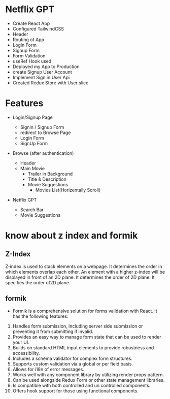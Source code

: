 # Netflix GPT

- Create React App
- Configured TailwindCSS
- Header
- Routing of App
- Login Form
- Signup Form
- Form Validation
- useRef Hook used
- Deployed my App to Production
- create Signup User Account
- Implement Sign in User Api
- Created Redux Store with User slice


# Features

- Login/Signup Page
    - Signin / Signup Form
    - redirect to Browse Page
    - Login Form 
    - SignUp Form

- Browse (after authentication)
    - Header
    - Main Movie
        - Trailer in Background
        - Title & Description
        - Movie Suggestions
            - Movies List(Horizentally Scroll)
- Netflix GPT
    - Search Bar
    - Movie Suggestions

# know about z index and formik
## Z-Index 
Z-index is used to stack elements on a webpage. It determines the order in which elements overlap each other. An element with a higher z-index will be displayed in front of an 2D plane. It determines the order of 2D plane. It specifies the order of2D plane.

## formik 

- Formik is a comprehensive solution for forms validation with React. It has the following features:
1. Handles form submission, including server  side submission or preventing it from submitting if invalid.
2. Provides an easy way to manage form state that can be used to render your UI.
3. Builds on standard HTML input elements to provide robustness and accessibility.
4. Includes a schema validator for complex form structures.
5. Supports custom validation via a global or per field basis.
6. Allows for i18n of error messages.
7. Works well with any component library by utilizing render props pattern.
8. Can be used alongside Redux Form or other state management libraries.
9. Is compatible with both controlled and un controlled components.
10. Offers hook support for those using functional components.
